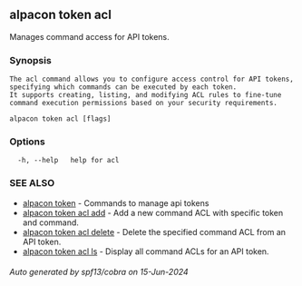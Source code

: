 ## alpacon token acl

Manages command access for API tokens.

### Synopsis


	The acl command allows you to configure access control for API tokens, specifying which commands can be executed by each token. 
	It supports creating, listing, and modifying ACL rules to fine-tune command execution permissions based on your security requirements.
	

```
alpacon token acl [flags]
```

### Options

```
  -h, --help   help for acl
```

### SEE ALSO

* [alpacon token](alpacon_token.md)	 - Commands to manage api tokens
* [alpacon token acl add](alpacon_token_acl_add.md)	 - Add a new command ACL with specific token and command.
* [alpacon token acl delete](alpacon_token_acl_delete.md)	 - Delete the specified command ACL from an API token.
* [alpacon token acl ls](alpacon_token_acl_ls.md)	 - Display all command ACLs for an API token.

###### Auto generated by spf13/cobra on 15-Jun-2024
